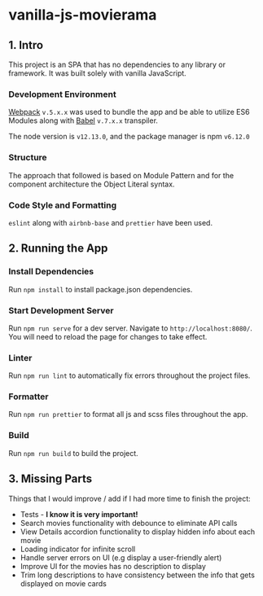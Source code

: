 # vanilla-js-movierama

## 1. Intro

This project is an SPA that has no dependencies to any library or framework. It was built solely with vanilla JavaScript.

### Development Environment

[Webpack](https://webpack.js.org/) `v.5.x.x` was used to bundle the app and be able to utilize ES6 Modules along with [Babel](https://babeljs.io/) `v.7.x.x` transpiler.

The node version is `v12.13.0`, and the package manager is npm `v6.12.0`

### Structure

The approach that followed is based on Module Pattern and for the component architecture the Object Literal syntax.

### Code Style and Formatting

`eslint` along with `airbnb-base` and `prettier` have been used.

## 2. Running the App

### Install Dependencies

Run `npm install` to install package.json dependencies.

### Start Development Server

Run `npm run serve` for a dev server. Navigate to `http://localhost:8080/`. You will need to reload the page for changes to take effect.

### Linter

Run `npm run lint` to automatically fix errors throughout the project files.

### Formatter

Run `npm run prettier` to format all js and scss files throughout the app.

### Build

Run `npm run build` to build the project.

## 3. Missing Parts

Things that I would improve / add if I had more time to finish the project:

- Tests - **I know it is very important!**
- Search movies functionality with debounce to eliminate API calls
- View Details accordion functionality to display hidden info about each movie
- Loading indicator for infinite scroll
- Handle server errors on UI (e.g display a user-friendly alert)
- Improve UI for the movies has no description to display
- Trim long descriptions to have consistency between the info that gets displayed on movie cards
